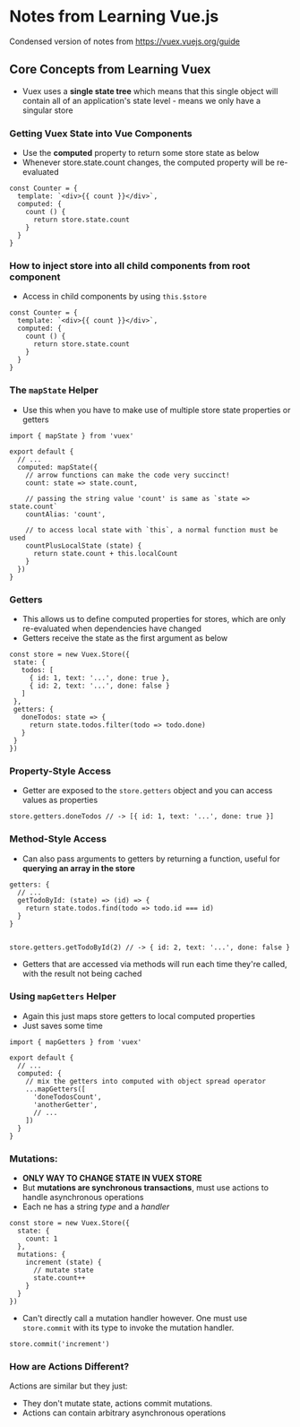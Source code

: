 # Notes from Learning Vue.js
Condensed version of notes from https://vuex.vuejs.org/guide

## Core Concepts from Learning Vuex
- Vuex uses a **single state tree** which means that this single object will contain all of an application's state level - means we only have a singular store

### Getting Vuex State into Vue Components
- Use the **computed** property to return some store state as below
- Whenever store.state.count changes, the computed property will be re-evaluated


```
const Counter = {
  template: `<div>{{ count }}</div>`,
  computed: {
    count () {
      return store.state.count
    }
  }
}
```

### How to inject store into all child components from root component
- Access in child components by using `this.$store`
```
const Counter = {
  template: `<div>{{ count }}</div>`,
  computed: {
    count () {
      return store.state.count
    }
  }
}
```

### The `mapState` Helper
- Use this when you have to make use of multiple store state properties or getters

```
import { mapState } from 'vuex'

export default {
  // ...
  computed: mapState({
    // arrow functions can make the code very succinct!
    count: state => state.count,

    // passing the string value 'count' is same as `state => state.count`
    countAlias: 'count',

    // to access local state with `this`, a normal function must be used
    countPlusLocalState (state) {
      return state.count + this.localCount
    }
  })
}
```

### Getters
 - This allows us to define computed properties for stores, which are only re-evaluated when dependencies have changed
 - Getters receive the state as the first argument as below
 ```
 const store = new Vuex.Store({
  state: {
    todos: [
      { id: 1, text: '...', done: true },
      { id: 2, text: '...', done: false }
    ]
  },
  getters: {
    doneTodos: state => {
      return state.todos.filter(todo => todo.done)
    }
  }
})
```
### Property-Style Access
- Getter are exposed to the `store.getters` object and you can access values as properties

`
store.getters.doneTodos // -> [{ id: 1, text: '...', done: true }] `

### Method-Style Access
- Can also pass arguments to getters by returning a function, useful for **querying an array in the store**

```
getters: {
  // ...
  getTodoById: (state) => (id) => {
    return state.todos.find(todo => todo.id === id)
  }
}


store.getters.getTodoById(2) // -> { id: 2, text: '...', done: false }
```

* Getters that are accessed via methods will run each time they're called, with the result not being cached

### Using `mapGetters` Helper
- Again this just maps store getters to local computed properties
- Just saves some time

```
import { mapGetters } from 'vuex'

export default {
  // ...
  computed: {
    // mix the getters into computed with object spread operator
    ...mapGetters([
      'doneTodosCount',
      'anotherGetter',
      // ...
    ])
  }
}
```

### Mutations:

- **ONLY WAY TO CHANGE STATE IN VUEX STORE**
- But **mutations are synchronous transactions**, must use actions to handle asynchronous operations
- Each ne has a string *type* and a *handler*

```
const store = new Vuex.Store({
  state: {
    count: 1
  },
  mutations: {
    increment (state) {
      // mutate state
      state.count++
    }
  }
})
```

- Can't directly call a mutation handler however. One must use `store.commit` with its type to invoke the mutation handler.


`store.commit('increment')`

### How are Actions Different?
Actions are similar but they just:
* They don't mutate state, actions commit mutations.
* Actions can contain arbitrary asynchronous operations




